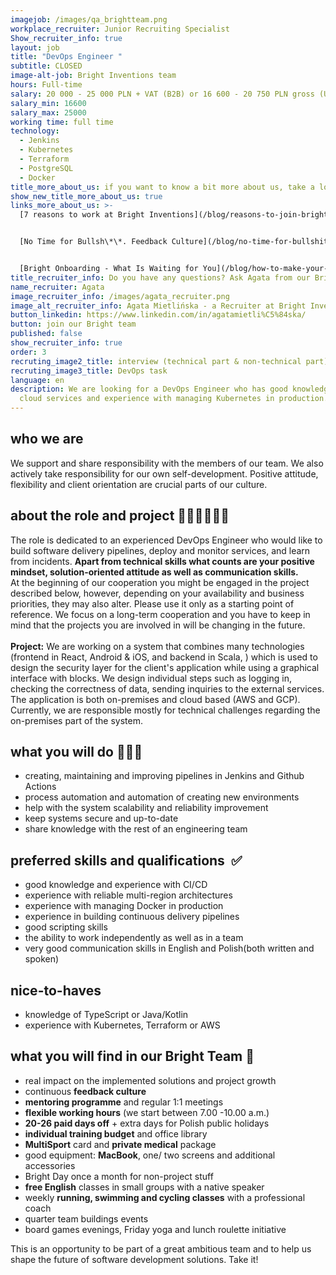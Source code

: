 ```yaml
---
imagejob: /images/qa_brightteam.png
workplace_recruiter: Junior Recruiting Specialist
Show_recruiter_info: true
layout: job
title: "DevOps Engineer "
subtitle: CLOSED
image-alt-job: Bright Inventions team
hours: Full-time
salary: 20 000 - 25 000 PLN + VAT (B2B) or 16 600 - 20 750 PLN gross (UoP)
salary_min: 16600
salary_max: 25000
working time: full time
technology:
  - Jenkins
  - Kubernetes
  - Terraform
  - PostgreSQL
  - Docker
title_more_about_us: if you want to know a bit more about us, take a look below 🙋🏻‍♀️🙋🏻‍♂️
show_new_title_more_about_us: true
links_more_about_us: >-
  [7 reasons to work at Bright Inventions](/blog/reasons-to-join-bright)


  [No Time for Bullsh\*\*. Feedback Culture](/blog/no-time-for-bullshit-feedback-culture/)


  [Bright Onboarding - What Is Waiting for You](/blog/how-to-make-your-onboarding-bright)
title_recruiter_info: Do you have any questions? Ask Agata from our Bright team!
name_recruiter: Agata
image_recruiter_info: /images/agata_recruiter.png
image_alt_recruiter_info: Agata Mietlińska - a Recruiter at Bright Inventions
button_linkedin: https://www.linkedin.com/in/agatamietli%C5%84ska/
button: join our Bright team
published: false
show_recruiter_info: true
order: 3
recruting_image2_title: interview (technical part & non-technical part)
recruting_image3_title: DevOps task
language: en
description: We are looking for a DevOps Engineer who has good knowledge of AWS
  cloud services and experience with managing Kubernetes in production. Apply!
---
```

## who we are

We support and share responsibility with the members of our team. We also actively take responsibility for our own self-development. Positive attitude, flexibility and client orientation are crucial parts of our culture. 

## about the role and project **🧑🏻‍💻👩🏻‍💻**

The role is dedicated to an experienced DevOps Engineer who would like to build software delivery pipelines, deploy and monitor services, and learn from incidents. **Apart from technical skills what counts are your positive mindset, solution-oriented attitude as well as communication skills.**\
At the beginning of our cooperation you might be engaged in the project described below, however, depending on your availability and business priorities, they may also alter. Please use it only as a starting point of reference. We focus on a long-term cooperation and you have to keep in mind that the projects you are involved in will be changing in the future.\
\
**Project:** We are working on a system that combines many technologies (frontend in React, Android & iOS, and backend in Scala, ) which is used to design the security layer for the client's application while using a graphical interface with blocks. We design individual steps such as logging in, checking the correctness of data, sending inquiries to the external services. The application is both on-premises and cloud based (AWS and GCP). Currently, we are responsible mostly for technical challenges regarding the on-premises part of the system.

## what you will do **🚀🚀🚀**

* creating, maintaining and improving pipelines in Jenkins and Github Actions
* process automation and automation of creating new environments
* help with the system scalability and reliability improvement
* keep systems secure and up-to-date
* share knowledge with the rest of an engineering team

## **preferred skills and qualifications  ✅**

* good knowledge and experience with CI/CD
* experience with reliable multi-region architectures
* experience with managing Docker in production
* experience in building continuous delivery pipelines
* good scripting skills
* the ability to work independently as well as in a team
* very good communication skills in English and Polish(both written and spoken)

## nice-to-haves

* knowledge of TypeScript or Java/Kotlin
* experience with Kubernetes, Terraform or AWS 

## what you will find in our Bright Team 🧡

* real impact on the implemented solutions and project growth
* continuous **feedback culture**
* **mentoring programme** and regular 1:1 meetings
* **flexible working hours** (we start between 7.00 -10.00 a.m.) 
* **20-26 paid days off** + extra days for Polish public holidays 
* **individual training budget** and office library 
* **MultiSport** card and **private medical** package
* good equipment: **MacBook**, one/ two screens and additional accessories
* Bright Day once a month for non-project stuff
* **free English** classes in small groups with a native speaker 
* weekly **running, swimming and cycling classes** with a professional coach
* quarter team buildings events
* board games evenings, Friday yoga and lunch roulette initiative

This is an opportunity to be part of a great ambitious team and to help us shape the future of software development solutions. Take it!
